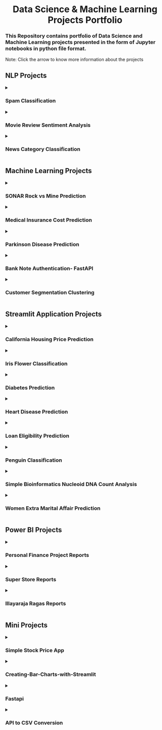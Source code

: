 <h1 align="center"> Data Science & Machine Learning Projects Portfolio </h1>

### This Repository contains portfolio of Data Science and Machine Learning projects presented in the form of Jupyter notebooks in python file format. 

Note: Click the arrow to know more information about the projects

## NLP Projects

<details>
  <summary><h3>Spam Classification</h3></summary>
  
  ### Project Overview
  <dd>
   The goal of this project is to create a machine learning program that predicts whether an email is spam or ham. 
  </dd>
  
  ### Data
  https://github.com/santhulak/NLP_Projects/blob/main/Spam%20Classification-NLP/spam.csv
    
  ### Code 
  https://github.com/santhulak/NLP_Projects/blob/main/Spam%20Classification-NLP/Spam%20Classification%20-%20NLP.ipynb
  
</details>

<details>
  <summary><h3>Movie Review Sentiment Analysis</h3></summary>
  
  ### Project Overview
  <dd>
   The goal of this project is to create a machine learning program which classifies whether the moview review is positive or negative.
  </dd>
  
  ### Data
  https://github.com/santhulak/NLP_Projects/blob/main/Movie%20Review%20Classification-NLP/movies_sentiment_data.csv
    
  ### Code 
  https://github.com/santhulak/NLP_Projects/blob/main/Movie%20Review%20Classification-NLP/NLP-%20Movie%20Sentiment%20Analysis-%20Positive%20or%20Negative%20Review.ipynb
  
</details>

<details>
  <summary><h3>News Category Classification</h3></summary>
  
  ### Project Overview
  <dd>
   This project aims to classify news articles into different categories using Natural Language Processing (NLP) techniques and the Multinomial Naive Bayes (MNB) algorithm. The dataset used for this project is the AG News Corpus, which consists of news articles from four categories: World, Sports, Business, and Science/Technology.
  </dd>
  
  ### Data
  https://github.com/santhulak/NLP_Projects/blob/main/News%20Category%20Classification/news_dataset.json
    
  ### Code 
 https://github.com/santhulak/NLP_Projects/blob/main/News%20Category%20Classification/News%20Category%20Classification.ipynb
  
</details>


## Machine Learning Projects

<details>
  <summary><h3>SONAR Rock vs Mine Prediction</h3></summary>
  
  ### Project Overview
  <dd>
   The goal of this project is to create a machine learning program that predicts whether an object is a rock or a mine based on SONAR data. 
  </dd>
  
  ### Data
  https://github.com/santhulak/Machine-learning-projects/blob/main/SONAR%20Rock%20vs%20Mine%20Prediction/mine_vs_rock.csv
  
    
  ### Code 
  https://github.com/santhulak/Machine-learning-projects/tree/main/SONAR%20Rock%20vs%20Mine%20Prediction
  
</details>

<details>
  <summary><h3>Medical Insurance Cost Prediction</h3></summary>
  
  ### Project Overview
  <dd>
    The Medical Insurance Cost Prediction project is a machine learning project that predicts the medical insurance costs of individuals based on a set of factors such as age, gender, BMI, and smoking status.
  </dd>
  ### Data
  https://github.com/santhulak/Machine-learning-projects/blob/main/Medical%20Insurance%20Cost%20Prediction/medical_insurance.csv
  
  ### Code 
  https://github.com/santhulak/Machine-learning-projects/tree/main/Medical%20Insurance%20Cost%20Prediction
  
</details>

<details>
  <summary><h3>Parkinson Disease Prediction</h3></summary>
  
  ### Project Overview
  <dd>
    The Parkinson Disease Prediction project is a machine learning project that predicts the presence of Parkinson's disease in individuals based on their speech characteristics. 
  </dd>
  ### Data
  https://github.com/santhulak/Machine-learning-projects/blob/main/Parkinson%20Disease%20Prediction/parkinsons.csv
  
  ### Code 
  https://github.com/santhulak/Machine-learning-projects/tree/main/Parkinson%20Disease%20Prediction
  
</details>

<details>
  <summary><h3>Bank Note Authentication- FastAPI</h3></summary>
  
  ### Project Overview
  <dd>
   The goal of the project is to develop a system that can classify bank notes as either genuine or counterfeit based on their features.
  </dd>
  
  ### Data
  https://github.com/santhulak/Fast-API/blob/main/Bank%20Note%20Authentication-%20FastAPI/BankNote_Auth.csv
    
  ### Code 
  https://github.com/santhulak/Fast-API/tree/main/Bank%20Note%20Authentication-%20FastAPI
  
</details>

<details>
  <summary><h3>Customer Segmentation Clustering</h3></summary>
  
  ### Project Overview
  <dd>
   . The goal of the project is to identify different groups of customers based on their purchase behavior and demographics.
  </dd>
  
  ### Data
  https://github.com/santhulak/Machine-learning-projects/blob/main/Unsupervised%20Learning/Customer%20Segmentation/customers.csv
    
  ### Code 
  https://github.com/santhulak/Machine-learning-projects/tree/main/Unsupervised%20Learning/Customer%20Segmentation
  
</details>


## Streamlit Application Projects
<details>
  <summary><h3>California Housing Price Prediction</h3></summary>
  
  ### Project Overview
  <dd>
    The goal of this project is to develop a machine learning model that can accurately predict housing prices in California based on various features such as    location, number of rooms, and population density. 
  </dd>
  
  ### Data
   https://github.com/santhulak/Streamlit_WebApplication_Apps/blob/main/California%20Housing%20Price%20Prediction/housing.csv
  
  ### Code 
   https://github.com/santhulak/Streamlit_WebApplication_Apps/tree/main/California%20Housing%20Price%20Prediction
  
  
</details>

<details>
  <summary><h3>Iris Flower Classification</h3></summary>
  
  ### Project Overview
  <dd>
    The goal of this project is to develop a machine learning model that can accurately classify Iris flowers into three species based on their petal and sepal dimensions. 
  
  ### Data
   The dataset is included in Scikit-Learn's datasets module.
  
  ### Code 
   https://github.com/santhulak/Streamlit_WebApplication_Apps/tree/main/Iris%20Flower%20Classification
  
</details>

<details>
  <summary><h3>Diabetes Prediction</h3></summary>
  
  ### Project Overview
  <dd>
    The goal of this project is to develop a machine learning model that can predict the onset of diabetes in patients based on their medical and demographic information. 
  
  ### Data
   https://github.com/santhulak/Streamlit_WebApplication_Apps/blob/main/Diabetes%20Prediction/diabetes.csv
  
  ### Code 
   https://github.com/santhulak/Streamlit_WebApplication_Apps/tree/main/Diabetes%20Prediction
  
</details>

<details>
  <summary><h3>Heart Disease Prediction</h3></summary>
  
  ### Project Overview
  <dd>
    The goal of this project is to develop a machine learning model that can predict the presence of heart disease in patients based on their medical and demographic information.
  
  ### Data
   https://github.com/santhulak/Streamlit_WebApplication_Apps/blob/main/Heart%20Disease%20Prediction/heart.csv
  
  ### Code 
   https://github.com/santhulak/Streamlit_WebApplication_Apps/tree/main/Heart%20Disease%20Prediction
  
</details>


<details>
  <summary><h3>Loan Eligibility Prediction</h3></summary>
  
  ### Project Overview
  <dd>
    The goal of this project is to develop a machine learning model that can predict the eligibility of loan applicants based on their personal and financial information.
  
  ### Data
   https://github.com/santhulak/Streamlit_WebApplication_Apps/blob/main/Loan%20Eligibility%20Prediction/LoanApprovalPrediction.csv
    
  ### Code 
  https://github.com/santhulak/Streamlit_WebApplication_Apps/tree/main/Loan%20Eligibility%20Prediction
  
</details>

<details>
  <summary><h3>Penguin Classification</h3></summary>
  
  ### Project Overview
  <dd>
    The goal of this project is to develop a machine learning model that can classify penguin species based on their physical characteristics. 
  </dd>
  
  ### Data
   https://github.com/santhulak/Streamlit_WebApplication_Apps/blob/main/Penguin%20Classification%20Streamlit%20App/penguins_classification.csv
    
  ### Code 
  https://github.com/santhulak/Streamlit_WebApplication_Apps/tree/main/Penguin%20Classification%20Streamlit%20App
  
</details>

<details>
  <summary><h3>Simple Bioinformatics Nucleoid DNA Count Analysis</h3></summary>
  
  ### Project Overview
  <dd>
    The goal of this project is to develop a machine learning model that can accurately count the number of nucleotide (A, C, G, T) present in the DNA sequence.
    
  </dd>
 
  
  ### Code 
  https://github.com/santhulak/Streamlit_WebApplication_Apps/tree/main/Simple%20Bioinformatics%20DNA%20Count
  
</details>

<details>
  <summary><h3>Women Extra Marital Affair Prediction</h3></summary>
  
  ### Project Overview
  <dd>
   The objective of this machine learning project is to predict whether a woman is having an affair or not based on a set of input features. 
  </dd>
  
  ### Data
   This dataset is available from the StatLib repository 
    
  ### Code 
  https://github.com/santhulak/Streamlit_WebApplication_Apps/tree/main/prediction
  
</details>

## Power BI Projects
<details>
  <summary><h3>Personal Finance Project Reports</h3></summary>
  
  ### Project Overview
  <dd>
    Personal Finance Project Reports in Power BI is a dashboard project that allows users to track their personal finances, including expenses and income.
  </dd>
  
  ### Data
   https://github.com/santhulak/PowerBI-Project-Reports/blob/main/Personal%20Finance%20Dashboard%20-%20Power%20BI/Finance%20Database.xlsx
  ### Code 
   https://github.com/santhulak/PowerBI-Project-Reports/tree/main/Personal%20Finance%20Dashboard%20-%20Power%20BI
  
  
</details>

<details>
  <summary><h3>Super Store Reports</h3></summary>
  
  ### Project Overview
  <dd>
    Super Store Report in Power BI is a dashboard project that provides insights into the performance of a retail store. 
  </dd>
  
  ### Data
   https://github.com/santhulak/PowerBI-Project-Reports/blob/main/Super%20Store%20Report-%20Power%20BI/SuperStore.xlsx
  
  ### Code 
   https://github.com/santhulak/PowerBI-Project-Reports/tree/main/Super%20Store%20Report-%20Power%20BI
  
  
</details>

<details>
  <summary><h3>Illayaraja Ragas Reports</h3></summary>
  
  ### Project Overview
  <dd>
    Illayaraja Ragas report in Power BI is a dashboard project that provides insights into the ragas used in the compositions of the famous Indian music director Illayaraja. 
  </dd>
  
  ### Data
  https://github.com/santhulak/PowerBI-Project-Reports/blob/main/Illayaraja%20Ragas%20-Power%20BI/Ilaiyaraja-Ragas.xls
  
  ### Code 
   https://github.com/santhulak/PowerBI-Project-Reports/tree/main/Illayaraja%20Ragas%20-Power%20BI
  
  
</details>

## Mini Projects

<details>
  <summary><h3>Simple Stock Price App</h3></summary>
  
  ### Project Overview
  <dd>
   The goal of this project is to create a simple program that retrieves stock prices from an API and displays them to the user.
  </dd>
     
  ### Code 
  https://github.com/santhulak/Streamlit_WebApplication_Apps/tree/main/Simple%20Stock%20Price%20App
  
</details>


<details>
  <summary><h3>Creating-Bar-Charts-with-Streamlit</h3></summary>
  
  ### Project Overview
  <dd>
   The goal of this project is to demonstrate how to create interactive bar charts using Streamlit. The program is written in Python and uses the streamlit library to create the web app.
  </dd>
     
  ### Code 
  https://github.com/santhulak/Streamlit_WebApplication_Apps/tree/main/Creating-Bar-Charts-with-Streamlit
  
</details>

<details>
  <summary><h3>Fastapi</h3></summary>
  
  ### Project Overview
  <dd>
   FastAPI is a modern, fast high-performance, web framework for building APIs with Python based on standard Python. FastAPI is built on top of Starlette for the web parts and Pydantic for the data parts. It also uses the OpenAPI standard (formerly known as Swagger) and JSON Schema for documentation.
  </dd>
  
   
  ### Code 
  https://github.com/santhulak/Fast-API
  
</details>

<details>
  <summary><h3>API to CSV Conversion</h3></summary>
  
  ### Project Overview
  <dd>
   The goal of the project is to make it easy for users to extract data from APIs and use it in other applications, such as spreadsheets and databases.
  </dd>
  
   
  ### Code 
 https://github.com/santhulak/Python-Projects/tree/main/api%20to%20csv%20data
  
</details>
